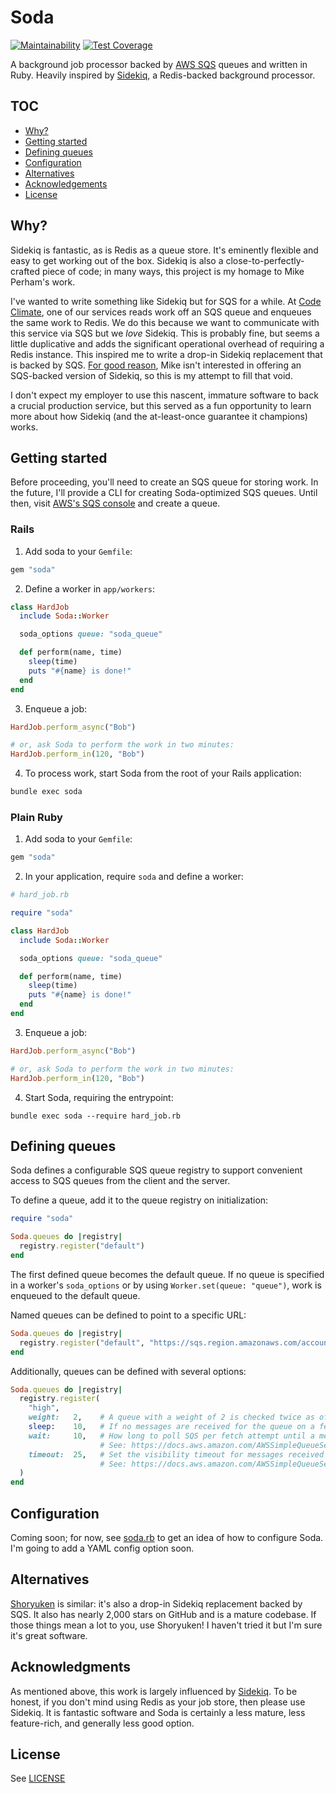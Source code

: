 # Soda

[![Maintainability](https://api.codeclimate.com/v1/badges/d5ddce379e8c392c2a6a/maintainability)](https://codeclimate.com/repos/5e48277c12f0b000f1002c89/maintainability)
[![Test Coverage](https://api.codeclimate.com/v1/badges/d5ddce379e8c392c2a6a/test_coverage)](https://codeclimate.com/repos/5e48277c12f0b000f1002c89/test_coverage)

A background job processor backed by [AWS SQS](https://aws.amazon.com/sqs/) queues and written in Ruby. Heavily inspired by [Sidekiq](https://github.com/mperham/sidekiq), a Redis-backed background processor.

## TOC

  * [Why?](#why)
  * [Getting started](#getting-started)
  * [Defining queues](#defining-queues)
  * [Configuration](#configuration)
  * [Alternatives](#alternatives)
  * [Acknowledgements](#acknowledgements)
  * [License](#license)

## Why?

Sidekiq is fantastic, as is Redis as a queue store. It's eminently flexible and easy to get working out of the box. Sidekiq is also a close-to-perfectly-crafted piece of code; in many ways, this project is my homage to Mike Perham's work.

I've wanted to write something like Sidekiq but for SQS for a while. At [Code Climate](https://codeclimate.com), one of our services reads work off an SQS queue and enqueues the same work to Redis. We do this because we want to communicate with this service via SQS but we _love_ Sidekiq. This is probably fine, but seems a little duplicative and adds the significant operational overhead of requiring a Redis instance. This inspired me to write a drop-in Sidekiq replacement that is backed by SQS. [For good reason](https://github.com/mperham/sidekiq/wiki/FAQ#wouldnt-it-be-awesome-if-sidekiq-supported-mongodb-postgresql-mysql-sqs--for-persistence), Mike isn't interested in offering an SQS-backed version of Sidekiq, so this is my attempt to fill that void.

I don't expect my employer to use this nascent, immature software to back a crucial production service, but this served as a fun opportunity to learn more about how Sidekiq (and the at-least-once guarantee it champions) works.

## Getting started

Before proceeding, you'll need to create an SQS queue for storing work. In the future, I'll provide a CLI for creating Soda-optimized SQS queues. Until then, visit [AWS's SQS console](https://console.aws.amazon.com/sqs) and create a queue.

### Rails

1. Add soda to your `Gemfile`:

  ```ruby
  gem "soda"
  ```

2. Define a worker in `app/workers`:

  ```ruby
  class HardJob
    include Soda::Worker

    soda_options queue: "soda_queue"

    def perform(name, time)
      sleep(time)
      puts "#{name} is done!"
    end
  end
  ```

3. Enqueue a job:

  ```ruby
  HardJob.perform_async("Bob")

  # or, ask Soda to perform the work in two minutes:
  HardJob.perform_in(120, "Bob")
  ```

4. To process work, start Soda from the root of your Rails application:

  ```sh
  bundle exec soda
  ```

### Plain Ruby

1. Add soda to your `Gemfile`:

  ```ruby
  gem "soda"
  ```

2. In your application, require `soda` and define a worker:

  ```ruby
  # hard_job.rb

  require "soda"

  class HardJob
    include Soda::Worker

    soda_options queue: "soda_queue"

    def perform(name, time)
      sleep(time)
      puts "#{name} is done!"
    end
  end
  ```

3. Enqueue a job:

  ```ruby
  HardJob.perform_async("Bob")

  # or, ask Soda to perform the work in two minutes:
  HardJob.perform_in(120, "Bob")
  ```

4. Start Soda, requiring the entrypoint:

  ```shell
  bundle exec soda --require hard_job.rb
  ```

## Defining queues

Soda defines a configurable SQS queue registry to support convenient access to SQS queues from the client and the server.

To define a queue, add it to the queue registry on initialization:

```ruby
require "soda"

Soda.queues do |registry|
  registry.register("default")
end
```

The first defined queue becomes the default queue. If no queue is specified in a worker's `soda_options` or by using `Worker.set(queue: "queue")`, work is enqueued to the default queue.

Named queues can be defined to point to a specific URL:

```ruby
Soda.queues do |registry|
  registry.register("default", "https://sqs.region.amazonaws.com/account/name")
end
```

Additionally, queues can be defined with several options:

```ruby
Soda.queues do |registry|
  registry.register(
    "high",
    weight:   2,    # A queue with a weight of 2 is checked twice as often as a queue with a weight of 1.
    sleep:    10,   # If no messages are received for the queue on a fetch attempt, don't fetch from this queue for 10 seconds.
    wait:     10,   # How long to poll SQS per fetch attempt until a message is received.
                    # See: https://docs.aws.amazon.com/AWSSimpleQueueService/latest/SQSDeveloperGuide/sqs-short-and-long-polling.html#sqs-long-polling
    timeout:  25,   # Set the visibility timeout for messages received in a fetch request.
                    # See: https://docs.aws.amazon.com/AWSSimpleQueueService/latest/SQSDeveloperGuide/sqs-visibility-timeout.html
  )
end
```

## Configuration

Coming soon; for now, see [soda.rb](lib/soda.rb) to get an idea of how to configure Soda. I'm going to add a YAML config option soon.

## Alternatives

[Shoryuken](https://github.com/phstc/shoryuken) is similar: it's also a drop-in Sidekiq replacement backed by SQS. It also has nearly 2,000 stars on GitHub and is a mature codebase. If those things mean a lot to you, use Shoryuken! I haven't tried it but I'm sure it's great software.

## Acknowledgments

As mentioned above, this work is largely influenced by [Sidekiq](https://github.com/mperham/sidekiq). To be honest, if you don't mind using Redis as your job store, then please use Sidekiq. It is fantastic software and Soda is certainly a less mature, less feature-rich, and generally less good option.

## License

See [LICENSE](LICENSE)
